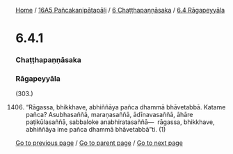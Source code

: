 
[Home](/) / [16A5 Pañcakanipātapāḷi](/tipitaka/16A5.md) / [6 Chaṭṭhapaṇṇāsaka](/tipitaka/16A5/6.md) / [6.4 Rāgapeyyāla](/tipitaka/16A5/6/6.4.md)

# 6.4.1

### Chaṭṭhapaṇṇāsaka

### Rāgapeyyāla

(303.)

1406. “Rāgassa, bhikkhave, abhiññāya pañca dhammā bhāvetabbā. Katame pañca? Asubhasaññā, maraṇasaññā, ādīnavasaññā, āhāre paṭikūlasaññā, sabbaloke anabhiratasaññā—  rāgassa, bhikkhave, abhiññāya ime pañca dhammā bhāvetabbā”ti. (1)

[Go to previous page](/tipitaka/16A5/6/6.4.md) / [Go to parent page](/tipitaka/16A5/6/6.4.md) / [Go to next page](/tipitaka/16A5/6/6.4/6.4.2.md)


